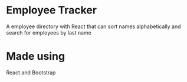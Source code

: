 # Employee Tracker
 A employee directory with React that can sort names alphabetically and search for employees by last name

 # Made using 
 React and Bootstrap